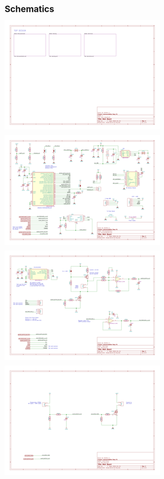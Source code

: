 # Schematics

![Schematics of Main Board - Top Level.](top-level.jpeg)

![Schematics of Main Board - Microcontroller.](microcontroller.jpeg)

![Schematics of Main Board - Sensing.](sensing.jpeg)

![Schematics of Main Board - LED Drive.](led-drive.jpeg)
